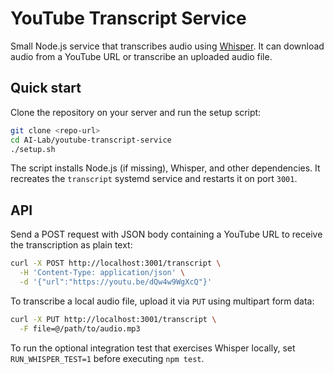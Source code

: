 # YouTube Transcript Service

Small Node.js service that transcribes audio using [Whisper](https://github.com/openai/whisper). It can download audio from a YouTube URL or transcribe an uploaded audio file.

## Quick start

Clone the repository on your server and run the setup script:

```bash
git clone <repo-url>
cd AI-Lab/youtube-transcript-service
./setup.sh
```

The script installs Node.js (if missing), Whisper, and other dependencies. It recreates the `transcript` systemd service and restarts it on port `3001`.

## API

Send a POST request with JSON body containing a YouTube URL to receive the transcription as plain text:

```bash
curl -X POST http://localhost:3001/transcript \
  -H 'Content-Type: application/json' \
  -d '{"url":"https://youtu.be/dQw4w9WgXcQ"}'
```

To transcribe a local audio file, upload it via `PUT` using multipart form data:

```bash
curl -X PUT http://localhost:3001/transcript \
  -F file=@/path/to/audio.mp3
```

To run the optional integration test that exercises Whisper locally, set `RUN_WHISPER_TEST=1` before executing `npm test`.

